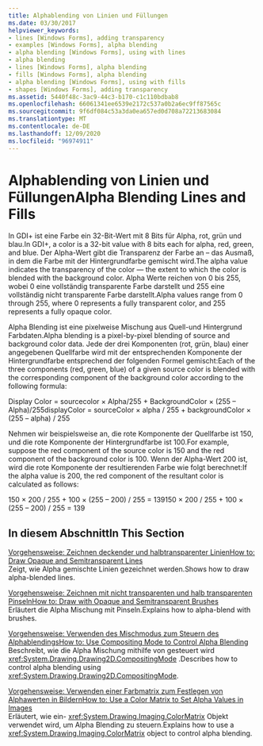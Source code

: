 ```yaml
---
title: Alphablending von Linien und Füllungen
ms.date: 03/30/2017
helpviewer_keywords:
- lines [Windows Forms], adding transparency
- examples [Windows Forms], alpha blending
- alpha blending [Windows Forms], using with lines
- alpha blending
- lines [Windows Forms], alpha blending
- fills [Windows Forms], alpha blending
- alpha blending [Windows Forms], using with fills
- shapes [Windows Forms], adding transparency
ms.assetid: 5440f48c-3ac9-44c3-b170-c1c110bdbab8
ms.openlocfilehash: 66061341ee6539e2172c537a0b2a6ec9ff87565c
ms.sourcegitcommit: 9f6df084c53a3da0ea657ed0d708a72213683084
ms.translationtype: MT
ms.contentlocale: de-DE
ms.lasthandoff: 12/09/2020
ms.locfileid: "96974911"
---
```

# <a name="alpha-blending-lines-and-fills"></a><span data-ttu-id="ce15c-102">Alphablending von Linien und Füllungen</span><span class="sxs-lookup"><span data-stu-id="ce15c-102">Alpha Blending Lines and Fills</span></span>
<span data-ttu-id="ce15c-103">In GDI+ ist eine Farbe ein 32-Bit-Wert mit 8 Bits für Alpha, rot, grün und blau.</span><span class="sxs-lookup"><span data-stu-id="ce15c-103">In GDI+, a color is a 32-bit value with 8 bits each for alpha, red, green, and blue.</span></span> <span data-ttu-id="ce15c-104">Der Alpha-Wert gibt die Transparenz der Farbe an – das Ausmaß, in dem die Farbe mit der Hintergrundfarbe gemischt wird.</span><span class="sxs-lookup"><span data-stu-id="ce15c-104">The alpha value indicates the transparency of the color — the extent to which the color is blended with the background color.</span></span> <span data-ttu-id="ce15c-105">Alpha Werte reichen von 0 bis 255, wobei 0 eine vollständig transparente Farbe darstellt und 255 eine vollständig nicht transparente Farbe darstellt.</span><span class="sxs-lookup"><span data-stu-id="ce15c-105">Alpha values range from 0 through 255, where 0 represents a fully transparent color, and 255 represents a fully opaque color.</span></span>  
  
 <span data-ttu-id="ce15c-106">Alpha Blending ist eine pixelweise Mischung aus Quell-und Hintergrund Farbdaten.</span><span class="sxs-lookup"><span data-stu-id="ce15c-106">Alpha blending is a pixel-by-pixel blending of source and background color data.</span></span> <span data-ttu-id="ce15c-107">Jede der drei Komponenten (rot, grün, blau) einer angegebenen Quellfarbe wird mit der entsprechenden Komponente der Hintergrundfarbe entsprechend der folgenden Formel gemischt:</span><span class="sxs-lookup"><span data-stu-id="ce15c-107">Each of the three components (red, green, blue) of a given source color is blended with the corresponding component of the background color according to the following formula:</span></span>  
  
 <span data-ttu-id="ce15c-108">Display Color = sourcecolor × Alpha/255 + BackgroundColor × (255 – Alpha)/255</span><span class="sxs-lookup"><span data-stu-id="ce15c-108">displayColor = sourceColor × alpha / 255 + backgroundColor × (255 – alpha) / 255</span></span>  
  
 <span data-ttu-id="ce15c-109">Nehmen wir beispielsweise an, die rote Komponente der Quellfarbe ist 150, und die rote Komponente der Hintergrundfarbe ist 100.</span><span class="sxs-lookup"><span data-stu-id="ce15c-109">For example, suppose the red component of the source color is 150 and the red component of the background color is 100.</span></span> <span data-ttu-id="ce15c-110">Wenn der Alpha-Wert 200 ist, wird die rote Komponente der resultierenden Farbe wie folgt berechnet:</span><span class="sxs-lookup"><span data-stu-id="ce15c-110">If the alpha value is 200, the red component of the resultant color is calculated as follows:</span></span>  
  
 <span data-ttu-id="ce15c-111">150 × 200 / 255 + 100 × (255 – 200) / 255 = 139</span><span class="sxs-lookup"><span data-stu-id="ce15c-111">150 × 200 / 255 + 100 × (255 – 200) / 255 = 139</span></span>  
  
## <a name="in-this-section"></a><span data-ttu-id="ce15c-112">In diesem Abschnitt</span><span class="sxs-lookup"><span data-stu-id="ce15c-112">In This Section</span></span>  
 [<span data-ttu-id="ce15c-113">Vorgehensweise: Zeichnen deckender und halbtransparenter Linien</span><span class="sxs-lookup"><span data-stu-id="ce15c-113">How to: Draw Opaque and Semitransparent Lines</span></span>](how-to-draw-opaque-and-semitransparent-lines.md)  
 <span data-ttu-id="ce15c-114">Zeigt, wie Alpha gemischte Linien gezeichnet werden.</span><span class="sxs-lookup"><span data-stu-id="ce15c-114">Shows how to draw alpha-blended lines.</span></span>  
  
 [<span data-ttu-id="ce15c-115">Vorgehensweise: Zeichnen mit nicht transparenten und halb transparenten Pinseln</span><span class="sxs-lookup"><span data-stu-id="ce15c-115">How to: Draw with Opaque and Semitransparent Brushes</span></span>](how-to-draw-with-opaque-and-semitransparent-brushes.md)  
 <span data-ttu-id="ce15c-116">Erläutert die Alpha Mischung mit Pinseln.</span><span class="sxs-lookup"><span data-stu-id="ce15c-116">Explains how to alpha-blend with brushes.</span></span>  
  
 [<span data-ttu-id="ce15c-117">Vorgehensweise: Verwenden des Mischmodus zum Steuern des Alphablendings</span><span class="sxs-lookup"><span data-stu-id="ce15c-117">How to: Use Compositing Mode to Control Alpha Blending</span></span>](how-to-use-compositing-mode-to-control-alpha-blending.md)  
 <span data-ttu-id="ce15c-118">Beschreibt, wie die Alpha Mischung mithilfe von gesteuert wird <xref:System.Drawing.Drawing2D.CompositingMode> .</span><span class="sxs-lookup"><span data-stu-id="ce15c-118">Describes how to control alpha blending using <xref:System.Drawing.Drawing2D.CompositingMode>.</span></span>  
  
 [<span data-ttu-id="ce15c-119">Vorgehensweise: Verwenden einer Farbmatrix zum Festlegen von Alphawerten in Bildern</span><span class="sxs-lookup"><span data-stu-id="ce15c-119">How to: Use a Color Matrix to Set Alpha Values in Images</span></span>](how-to-use-a-color-matrix-to-set-alpha-values-in-images.md)  
 <span data-ttu-id="ce15c-120">Erläutert, wie ein- <xref:System.Drawing.Imaging.ColorMatrix> Objekt verwendet wird, um Alpha Blending zu steuern.</span><span class="sxs-lookup"><span data-stu-id="ce15c-120">Explains how to use a <xref:System.Drawing.Imaging.ColorMatrix> object to control alpha blending.</span></span>
